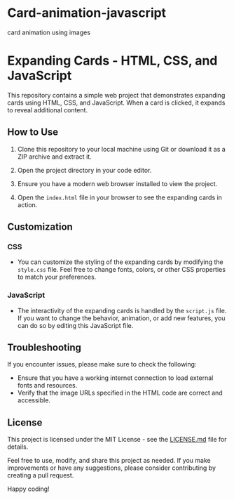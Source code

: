 # Card-animation-javascript
card animation using images
# Expanding Cards - HTML, CSS, and JavaScript

This repository contains a simple web project that demonstrates expanding cards using HTML, CSS, and JavaScript. When a card is clicked, it expands to reveal additional content.

## How to Use

1. Clone this repository to your local machine using Git or download it as a ZIP archive and extract it.

2. Open the project directory in your code editor.

3. Ensure you have a modern web browser installed to view the project.

4. Open the `index.html` file in your browser to see the expanding cards in action.

## Customization

### CSS
- You can customize the styling of the expanding cards by modifying the `style.css` file. Feel free to change fonts, colors, or other CSS properties to match your preferences.

### JavaScript
- The interactivity of the expanding cards is handled by the `script.js` file. If you want to change the behavior, animation, or add new features, you can do so by editing this JavaScript file.

## Troubleshooting

If you encounter issues, please make sure to check the following:

- Ensure that you have a working internet connection to load external fonts and resources.
- Verify that the image URLs specified in the HTML code are correct and accessible.

## License

This project is licensed under the MIT License - see the [LICENSE.md](LICENSE.md) file for details.

Feel free to use, modify, and share this project as needed. If you make improvements or have any suggestions, please consider contributing by creating a pull request.

Happy coding!

